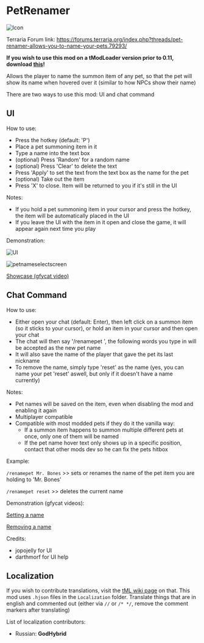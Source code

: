 # PetRenamer

![Icon](https://raw.githubusercontent.com/direwolf420/PetRenamer/1.4/icon.png)

Terraria Forum link: https://forums.terraria.org/index.php?threads/pet-renamer-allows-you-to-name-your-pets.79293/

**If you wish to use this mod on a tModLoader version prior to 0.11, download [this](https://github.com/direwolf420/PetRenamer/releases/tag/v1.0.0.3)!**

Allows the player to name the summon item of any pet, so that the pet will show its name when hovered over it (similar to how NPCs show their name)

There are two ways to use this mod: UI and chat command

## UI
How to use:
* Press the hotkey (default: 'P')
* Place a pet summoning item in it
* Type a name into the text box
* (optional) Press 'Random' for a random name
* (optional) Press 'Clear' to delete the text
* Press 'Apply' to set the text from the text box as the name for the pet
* (optional) Take out the item
* Press 'X' to close. Item will be returned to you if it's still in the UI

Notes:
* If you hold a pet summoning item in your cursor and press the hotkey, the item will be automatically placed in the UI
* If you leave the UI with the item in it open and close the game, it will appear again next time you play

Demonstration:

![UI](https://raw.githubusercontent.com/direwolf420/PetRenamer/1.4/Images/ui.png)

![petnameselectscreen](https://raw.githubusercontent.com/direwolf420/PetRenamer/1.4/Images/petnameselectscreen.png)

[Showcase (gfycat video)](https://gfycat.com/totalformalindochinesetiger)

## Chat Command
How to use:
* Either open your chat (default: Enter), then left click on a summon item (so it sticks to your cursor), or hold an item in your cursor and then open your chat
* The chat will then say '/renamepet ', the following words you type in will be accepted as the new pet name
* It will also save the name of the player that gave the pet its last nickname
* To remove the name, simply type 'reset' as the name (yes, you can name your pet 'reset' aswell, but only if it doesn't have a name currently)

Notes:
* Pet names will be saved on the item, even when disabling the mod and enabling it again
* Multiplayer compatible
* Compatible with most modded pets if they do it the vanilla way:
    * If a summon item happens to summon multiple different pets at once, only one of them will be named
    * If the pet name hover text only shows up in a specific position, contact that other mods dev so he can fix the pets hitbox

Example:

`/renamepet Mr. Bones` >> sets or renames the name of the pet item you are holding to 'Mr. Bones'

`/renamepet reset` >> deletes the current name

Demonstration (gfycat videos):

[Setting a name](https://gfycat.com/unsteadysplendidannelid)

[Removing a name](https://gfycat.com/flickeringringediraniangroundjay)

Credits:
* jopojelly for UI
* darthmorf for UI help

## Localization
If you wish to contribute translations, visit the [tML wiki page](https://github.com/tModLoader/tModLoader/wiki/Contributing-Localization) on that.
This mod uses `.hjson` files in the `Localization` folder.
Translate things that are in english and commented out (either via `//` or `/* */`, remove the comment markers after translating)

List of localization contributors:
* Russian: **GodHybrid**
